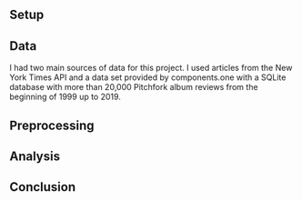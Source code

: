 ## Setup

## Data

I had two main sources of data for this project. I used articles from the New York Times API and a data set provided by components.one with a SQLite database with more than 20,000 Pitchfork album reviews from the beginning of 1999 up to 2019.

## Preprocessing

## Analysis

## Conclusion
